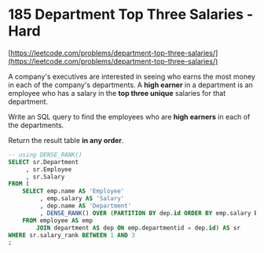 # 185 Department Top Three Salaries - Hard
[https://leetcode.com/problems/department-top-three-salaries/](https://leetcode.com/problems/department-top-three-salaries/)

A company's executives are interested in seeing who earns the most money in each of the company's departments. A **high earner** in a department is an employee who has a salary in the **top three unique** salaries for that department.

Write an SQL query to find the employees who are **high earners** in each of the departments.

Return the result table **in any order**.

```sql
-- using DENSE_RANK()
SELECT sr.Department
     , sr.Employee
     , sr.Salary
FROM (
    SELECT emp.name AS 'Employee'
         , emp.salary AS 'Salary'
         , dep.name AS 'Department'
         , DENSE_RANK() OVER (PARTITION BY dep.id ORDER BY emp.salary DESC) AS salary_rank
    FROM employee AS emp
        JOIN department AS dep ON emp.departmentid = dep.id) AS sr
WHERE sr.salary_rank BETWEEN 1 AND 3
;
```
